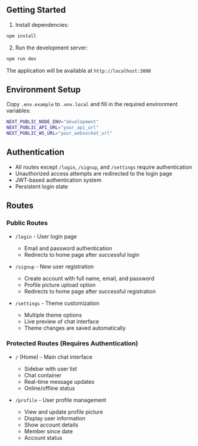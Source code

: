 ## Getting Started

1. Install dependencies:

```bash
npm install
```

2. Run the development server:

```bash
npm run dev
```

The application will be available at `http://localhost:3000`

## Environment Setup

Copy `.env.example` to `.env.local` and fill in the required environment variables:

```bash
NEXT_PUBLIC_NODE_ENV="development"
NEXT_PUBLIC_API_URL="your_api_url"
NEXT_PUBLIC_WS_URL="your_websocket_url"
```

## Authentication

- All routes except `/login`, `/signup`, and `/settings` require authentication
- Unauthorized access attempts are redirected to the login page
- JWT-based authentication system
- Persistent login state

## Routes

### Public Routes

- `/login` - User login page

  - Email and password authentication
  - Redirects to home page after successful login

- `/signup` - New user registration

  - Create account with full name, email, and password
  - Profile picture upload option
  - Redirects to home page after successful registration

- `/settings` - Theme customization
  - Multiple theme options
  - Live preview of chat interface
  - Theme changes are saved automatically

### Protected Routes (Requires Authentication)

- `/` (Home) - Main chat interface

  - Sidebar with user list
  - Chat container
  - Real-time message updates
  - Online/offline status

- `/profile` - User profile management
  - View and update profile picture
  - Display user information
  - Show account details
  - Member since date
  - Account status
